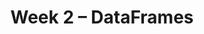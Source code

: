 ---
    title: Week 2 – DataFrames
    weekNumber: 2
    days:
      - date: 2024-4-8
        events:
          "**LEC 4**{: .label .label-lecture } Arrays and DataFrames":
            "[BPD 9](https://notes.dsc10.com/02-data_sets/accessing.html)" 
          "<small><i><span style='display: inline-block; padding-left: 80px'><b>Keywords:</b> array methods, np.arange, .read_csv, .get, .assign, .sort_values, .iloc, .loc, index </span></i></small>":
      - date: 2024-4-9
        events:
          
          "**LAB 1**{: .label .label-lab } **Arrays and DataFrames**":
      - date: 2024-4-10
        events:
          "**LEC 5**{: .label .label-lecture } Querying and Grouping":
            "[BPD 10-11](https://notes.dsc10.com/02-data_sets/querying.html)" 
          "<small><i><span style='display: inline-block; padding-left: 80px'><b>Keywords:</b> .set_index, Booleans, querying, .shape, &, |, .take, .groupby, aggregation </span></i></small>":
          "**DISC 2**{: .label .label-disc } **[Arrays and DataFrames](https://practice.dsc10.com/disc02/index.html)**":
      - date: 2024-4-12
        events:
          "**LEC 6**{: .label .label-lecture } Grouping and Data Visualization":
            "[CIT 7.0-7.1](https://inferentialthinking.com/chapters/07/Visualization.html)" 
          "<small><i><span style='display: inline-block; padding-left: 80px'><b>Keywords:</b> .groupby, numerical vs. categorical, scatter plot, line plot, bar chart </span></i></small>":
          "**QUIZ 1**{: .label .label-quiz } Quiz 1 covers Lectures 1-4":
---